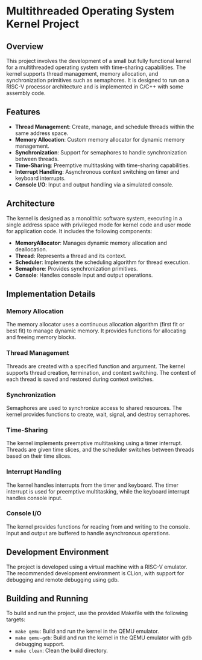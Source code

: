 # Multithreaded Operating System Kernel Project

## Overview

This project involves the development of a small but fully functional kernel for a multithreaded operating system with time-sharing capabilities. The kernel supports thread management, memory allocation, and synchronization primitives such as semaphores. It is designed to run on a RISC-V processor architecture and is implemented in C/C++ with some assembly code.

## Features

- **Thread Management**: Create, manage, and schedule threads within the same address space.
- **Memory Allocation**: Custom memory allocator for dynamic memory management.
- **Synchronization**: Support for semaphores to handle synchronization between threads.
- **Time-Sharing**: Preemptive multitasking with time-sharing capabilities.
- **Interrupt Handling**: Asynchronous context switching on timer and keyboard interrupts.
- **Console I/O**: Input and output handling via a simulated console.

## Architecture

The kernel is designed as a monolithic software system, executing in a single address space with privileged mode for kernel code and user mode for application code. It includes the following components:

- **MemoryAllocator**: Manages dynamic memory allocation and deallocation.
- **Thread**: Represents a thread and its context.
- **Scheduler**: Implements the scheduling algorithm for thread execution.
- **Semaphore**: Provides synchronization primitives.
- **Console**: Handles console input and output operations.

## Implementation Details

### Memory Allocation

The memory allocator uses a continuous allocation algorithm (first fit or best fit) to manage dynamic memory. It provides functions for allocating and freeing memory blocks.

### Thread Management

Threads are created with a specified function and argument. The kernel supports thread creation, termination, and context switching. The context of each thread is saved and restored during context switches.

### Synchronization

Semaphores are used to synchronize access to shared resources. The kernel provides functions to create, wait, signal, and destroy semaphores.

### Time-Sharing

The kernel implements preemptive multitasking using a timer interrupt. Threads are given time slices, and the scheduler switches between threads based on their time slices.

### Interrupt Handling

The kernel handles interrupts from the timer and keyboard. The timer interrupt is used for preemptive multitasking, while the keyboard interrupt handles console input.

### Console I/O

The kernel provides functions for reading from and writing to the console. Input and output are buffered to handle asynchronous operations.

## Development Environment

The project is developed using a virtual machine with a RISC-V emulator. The recommended development environment is CLion, with support for debugging and remote debugging using gdb.

## Building and Running

To build and run the project, use the provided Makefile with the following targets:

- `make qemu`: Build and run the kernel in the QEMU emulator.
- `make qemu-gdb`: Build and run the kernel in the QEMU emulator with gdb debugging support.
- `make clean`: Clean the build directory.
